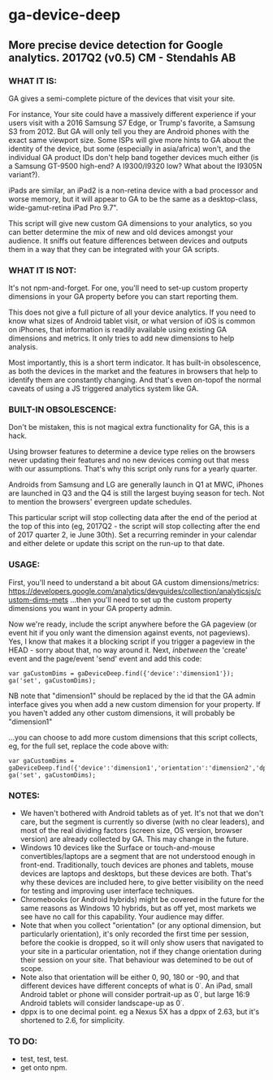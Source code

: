 # ga-device-deep
More precise device detection for Google analytics.
2017Q2 (v0.5) CM - Stendahls AB
----------------------------------------
 
### WHAT IT IS:
 
GA gives a semi-complete picture of the devices that visit your site. 

For instance, Your site could have a massively different experience if your users visit with a 2016 Samsung S7 Edge, or Trump's favorite, a Samsung S3 from 2012. But GA will only tell you they are Android phones with the exact same viewport size. Some ISPs will give more hints to GA about the identity of the device, but some (especially in asia/africa) won't, and the individual GA product IDs don't help band together devices much either (is a Samsung GT-9500 high-end? A I9300/I9320 low? What about the I9305N variant?). 

iPads are similar, an iPad2 is a non-retina device with a bad processor and worse memory, but it will appear to GA to be the same as a desktop-class, wide-gamut-retina iPad Pro 9.7".
 
This script will give new custom GA dimensions to your analytics, so you can better determine the mix of new and old devices amongst your audience. It  sniffs out feature differences between devices and outputs them in a way that they can be integrated with your GA scripts.

### WHAT IT IS NOT:

It's not npm-and-forget. For one, you'll need to set-up custom property dimensions in your GA property before you can start reporting them.

This does not give a full picture of all your device analytics. If you need to know what sizes of Android tablet visit, or what version of iOS is common on iPhones, that information is readily available using existing GA dimensions and metrics. It only tries to add new dimensions to help analysis.
 
Most importantly, this is a short term indicator. It has built-in obsolescence, as both the devices in the market and the features in browsers that help to identify them are constantly changing. And that's even on-topof the normal caveats of using a JS triggered analytics system like GA.
 
### BUILT-IN OBSOLESCENCE:
 
Don't be mistaken, this is not magical extra functionality for GA, this is a hack. 

Using browser features to determine a device type relies on the browsers never updating their features and no new devices coming out that mess with our assumptions. That's why this script only runs for a yearly  quarter. 

Androids from Samsung and LG are generally launch in Q1 at MWC, iPhones are launched in Q3 and the Q4 is still the largest buying season for tech. Not to mention the browsers' evergreen update schedules. 

This particular script will stop collecting data after the end of the period at the top of this into (eg, 2017Q2 - the script will stop collecting after the end of 2017 quarter 2, ie June 30th). Set a recurring reminder in your  calendar and either delete or update this script on the run-up to that date.
 
### USAGE:

First, you'll need to understand a bit about GA custom dimensions/metrics:
https://developers.google.com/analytics/devguides/collection/analyticsjs/custom-dims-mets
...then you'll need to set up the custom property dimensions you want in your GA property admin. 
 
Now we're ready, include the script anywhere before the GA pageview (or event hit if you only want the dimension against events, not pageviews). Yes, I know that makes it a blocking script if you trigger a pageview in the HEAD - sorry about that, no way around it. Next, *inbetween* the 'create' event and the page/event 'send' event and add this code:
 
```
var gaCustomDims = gaDeviceDeep.find({'device':'dimension1'});
ga('set', gaCustomDims);
```
NB note that "dimension1" should be replaced by the id that the GA admin interface gives you when add a new custom dimension for your property. If you haven't added any other custom dimensions, it will probably be "dimension1"
 
...you can choose to add more custom dimensions that this script collects, eg, for the full set, replace the code above with:
 
 ```
var gaCustomDims = gaDeviceDeep.find({'device':'dimension1','orientation':'dimension2','dppx':'dimension3','forceTouch':'dimension4','wideGamut':'dimension5','pointerEvents':'dimension6','touchEvents':'dimension7'});
 ga('set', gaCustomDims);
```

### NOTES:
 
- We haven't bothered with Android tablets as of yet. It's not that we don't care, but the segment is currently so diverse (with no clear leaders), and most of the real dividing factors (screen size, OS version, browser version) are already collected by GA. This may change in the future.
- Windows 10 devices like the Surface or touch-and-mouse convertibles/laptops are a segment that are not understood enough in front-end.  Traditionally, touch devices are phones and tablets, mouse devices are  laptops and desktops, but these devices are both. That's why these devices  are included here, to give better visibility on the need for testing and  improving user interface techniques.
- Chromebooks (or Android hybrids) might be covered in the future for the same reasons as Windows 10 hybrids, but as off yet, most markets we see  have no call for this capability. Your audience may differ.
- Note that when you collect "orientation" (or any optional dimension, but particularly orientation), it's only recorded the first time per session, before the cookie is dropped, so it will only show users that navigated to your site in a particular orientation, not if they change orientation during their session on your site. That behaviour was detemined to be out of scope.
- Note also that orientation will be either 0, 90, 180 or -90, and that different devices have different concepts of what is 0˙. An iPad, small Android tablet or phone will consider portrait-up as 0˙, but large 16:9 Android tablets will consider landscape-up as 0˙.
- dppx is to one decimal point. eg a Nexus 5X has a dppx of 2.63, but it's shortened to 2.6, for simplicity.

### TO DO:
- test, test, test.
- get onto npm.